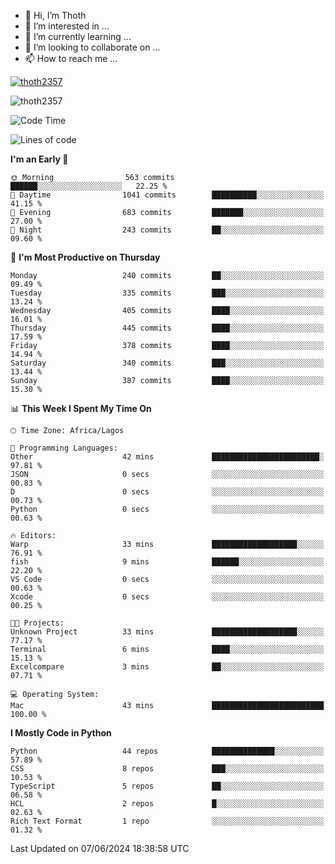 <!---
thoth2357/thoth2357 is a ✨ special ✨ repository because its `README.md` (this file) appears on your GitHub profile.
You can click the Preview link to take a look at your changes.
--->

- 👋 Hi, I’m Thoth
- 👀 I’m interested in ...
- 🌱 I’m currently learning ...
- 💞️ I’m looking to collaborate on ...
- 📫 How to reach me ...


<p align="left"> <a href="https://github.com/ryo-ma/github-profile-trophy"><img src="https://github-profile-trophy.vercel.app/?username=thoth2357&theme=gruvbox&no-bg=true&no-frame=false&title=MultiLanguage,Commits,Repositories,Stars,Followers,PullRequest,Reviews,Issues" alt="thoth2357" /></a> </p>

<p align="left"> <img src="https://komarev.com/ghpvc/?username=thoth2357&label=Profile%20views&color=0e75b6&style=flat" alt="thoth2357" /> </p>

<!--START_SECTION:waka-->
![Code Time](http://img.shields.io/badge/Code%20Time-2%2C996%20hrs%2053%20mins-blue)

![Lines of code](https://img.shields.io/badge/From%20Hello%20World%20I%27ve%20Written-30.9%20million%20lines%20of%20code-blue)

**I'm an Early 🐤** 

```text
🌞 Morning                563 commits         ██████░░░░░░░░░░░░░░░░░░░   22.25 % 
🌆 Daytime                1041 commits        ██████████░░░░░░░░░░░░░░░   41.15 % 
🌃 Evening                683 commits         ███████░░░░░░░░░░░░░░░░░░   27.00 % 
🌙 Night                  243 commits         ██░░░░░░░░░░░░░░░░░░░░░░░   09.60 % 
```
📅 **I'm Most Productive on Thursday** 

```text
Monday                   240 commits         ██░░░░░░░░░░░░░░░░░░░░░░░   09.49 % 
Tuesday                  335 commits         ███░░░░░░░░░░░░░░░░░░░░░░   13.24 % 
Wednesday                405 commits         ████░░░░░░░░░░░░░░░░░░░░░   16.01 % 
Thursday                 445 commits         ████░░░░░░░░░░░░░░░░░░░░░   17.59 % 
Friday                   378 commits         ████░░░░░░░░░░░░░░░░░░░░░   14.94 % 
Saturday                 340 commits         ███░░░░░░░░░░░░░░░░░░░░░░   13.44 % 
Sunday                   387 commits         ████░░░░░░░░░░░░░░░░░░░░░   15.30 % 
```


📊 **This Week I Spent My Time On** 

```text
🕑︎ Time Zone: Africa/Lagos

💬 Programming Languages: 
Other                    42 mins             ████████████████████████░   97.81 % 
JSON                     0 secs              ░░░░░░░░░░░░░░░░░░░░░░░░░   00.83 % 
D                        0 secs              ░░░░░░░░░░░░░░░░░░░░░░░░░   00.73 % 
Python                   0 secs              ░░░░░░░░░░░░░░░░░░░░░░░░░   00.63 % 

🔥 Editors: 
Warp                     33 mins             ███████████████████░░░░░░   76.91 % 
fish                     9 mins              ██████░░░░░░░░░░░░░░░░░░░   22.20 % 
VS Code                  0 secs              ░░░░░░░░░░░░░░░░░░░░░░░░░   00.63 % 
Xcode                    0 secs              ░░░░░░░░░░░░░░░░░░░░░░░░░   00.25 % 

🐱‍💻 Projects: 
Unknown Project          33 mins             ███████████████████░░░░░░   77.17 % 
Terminal                 6 mins              ████░░░░░░░░░░░░░░░░░░░░░   15.13 % 
Excelcompare             3 mins              ██░░░░░░░░░░░░░░░░░░░░░░░   07.71 % 

💻 Operating System: 
Mac                      43 mins             █████████████████████████   100.00 % 
```

**I Mostly Code in Python** 

```text
Python                   44 repos            ██████████████░░░░░░░░░░░   57.89 % 
CSS                      8 repos             ███░░░░░░░░░░░░░░░░░░░░░░   10.53 % 
TypeScript               5 repos             ██░░░░░░░░░░░░░░░░░░░░░░░   06.58 % 
HCL                      2 repos             █░░░░░░░░░░░░░░░░░░░░░░░░   02.63 % 
Rich Text Format         1 repo              ░░░░░░░░░░░░░░░░░░░░░░░░░   01.32 % 
```




 Last Updated on 07/06/2024 18:38:58 UTC
<!--END_SECTION:waka-->
<!--![](http://github-profile-summary-cards.vercel.app/api/cards/profile-details?username=thoth2357&theme=2077)

![](http://github-profile-summary-cards.vercel.app/api/cards/stats?username=thoth2357&theme=2077)![](http://github-profile-summary-cards.vercel.app/api/cards/productive-time?username=thoth2357&theme=2077&utcOffset=8) -->

